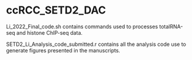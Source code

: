 # ccRCC_SETD2_DAC

Li_2022_Final_code.sh contains commands used to processes totalRNA-seq and histone ChIP-seq data.

SETD2_Li_Analysis_code_submitted.r contains all the analysis code use to generate figures presented in the manuscripts.
